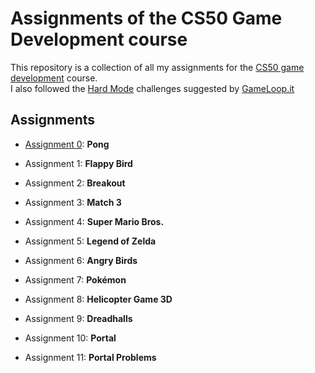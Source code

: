 # Assignments of the CS50 Game Development course
This repository is a collection of all my assignments for the [CS50 game development](https://cs50.harvard.edu/games/2018/) course.<br>
I also followed the [Hard Mode](https://forum.gameloop.it/d/449-gameloop50-seguiamo-il-cs50-insieme-impariamo-a-sviluppare-videogiochi) challenges suggested by [GameLoop.it](https://gameloop.it/)

## Assignments
- [Assignment 0](./pong/): **Pong**<br>

- Assignment 1: **Flappy Bird**<br>

- Assignment 2: **Breakout**<br>

- Assignment 3: **Match 3**<br>

- Assignment 4: **Super Mario Bros.**<br>

- Assignment 5: **Legend of Zelda**<br>

- Assignment 6: **Angry Birds**<br>

- Assignment 7: **Pokémon**<br>

- Assignment 8: **Helicopter Game 3D**<br>

- Assignment 9: **Dreadhalls**<br>

- Assignment 10: **Portal**<br>

- Assignment 11: **Portal Problems**<br>
